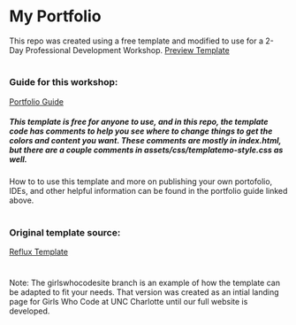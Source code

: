# My Portfolio
This repo was created using a free template and modified to use for a 2-Day Professional Development Workshop.
[Preview Template](https://bluelotus03.github.io/myportfolio/)
#
### Guide for this workshop:
[Portfolio Guide](https://docs.google.com/document/d/1QMNM5DetvtV7qaS-9LQkNUfGMydneavYvT3TgqRz9mY/edit?usp=sharing)

##### This template is free for anyone to use, and in this repo, the template code has comments to help you see where to change things to get the colors and content you want. These comments are mostly in index.html, but there are a couple comments in assets/css/templatemo-style.css as well.
How to to use this template and more on publishing your own portofolio, IDEs, and other helpful information can be found in the portfolio guide linked above. 
#

### Original template source: 
[Reflux Template](https://templatemo.com/tm-531-reflux)

#
Note: The girlswhocodesite branch is an example of how the template can be adapted to fit your needs.
That version was created as an intial landing page for Girls Who Code at UNC Charlotte until our full website is developed. 